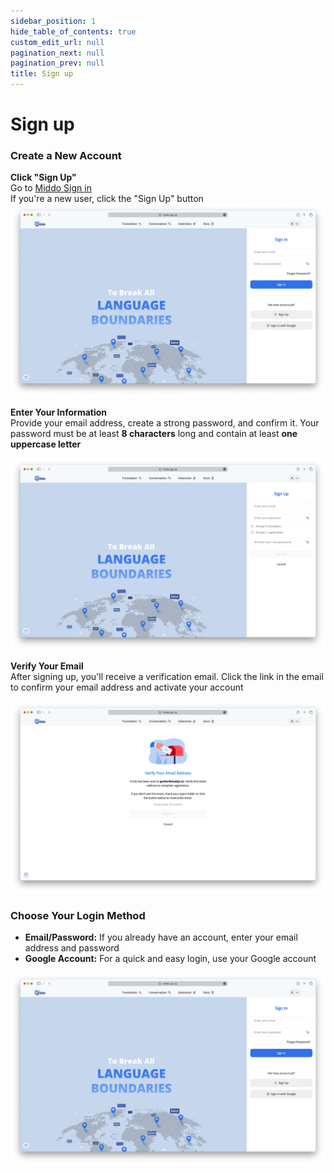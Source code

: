 ```yaml
---  
sidebar_position: 1  
hide_table_of_contents: true  
custom_edit_url: null  
pagination_next: null  
pagination_prev: null  
title: Sign up  
---  
```

  
# Sign up  
  
### Create a New Account  
  
**Click "Sign Up"**  
Go to [Middo Sign in](https://middo.app/sign-in)  
If you're a new user, click the "Sign Up" button  
![](./img/sign-up-1.png)  
  
**Enter Your Information**  
Provide your email address, create a strong password, and confirm it. Your password must be at least **8 characters** long and contain at least **one uppercase letter**  
  
![](./img/sign-up-2.png)  
  
**Verify Your Email**  
After signing up, you'll receive a verification email. Click the link in the email to confirm your email address and activate your account  
  
![](./img/sign-up-3.png)  
  
### Choose Your Login Method  
  
- **Email/Password:** If you already have an account, enter your email address and password  
- **Google Account:** For a quick and easy login, use your Google account  
  
![](./img/sign-up-1.png)  
